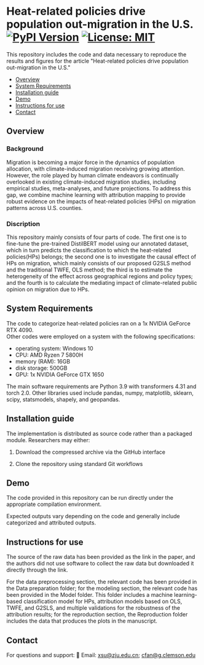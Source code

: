 # Heat-related policies drive population out-migration in the U.S. [![PyPI Version](https://img.shields.io/pypi/v/projectname.svg)](https://pypi.org/projectprojectname/) [![License: MIT](https://img.shields.io/badge/License-MIT-yellow.svg)](https://opensource.org/license/MIT)
This repository includes the code and data necessary to reproduce the results and figures for the article "Heat-related policies drive population out-migration in the U.S." 

- [Overview](#Overview)
- [System Requirements](#SystemRequirements)
- [Installation guide](#Installationguide)
- [Demo](#Demo)
- [Instructions for use](#Instructionsforuse)
- [Contact](#Contact)

## Overview <a id="Overview"></a>
### **Background** 
Migration is becoming a major force in the dynamics of population allocation, with climate-induced migration receiving growing attention. However, the role played by human climate endeavors is continually overlooked in existing climate-induced migration studies, including empirical studies, meta-analyses, and future projections. To address this gap, we combine machine learning with attribution mapping to provide robust evidence on the impacts of heat-related policies (HPs) on migration patterns across U.S. counties. 
### **Discription** 
This repository mainly consists of four parts of code. The first one is to fine-tune the pre-trained DistilBERT model using our annotated dataset, which in turn predicts the classification to which the heat-related policies(HPs) belongs; the second one is to investigate the causal effect of HPs on migration, which mainly consists of our proposed G2SLS method and the traditional TWFE, OLS method; the third is to estimate the heterogeneity of the effect across geographical regions and policy types; and the fourth is to calculate the mediating impact of climate-related public opinion on migration due to HPs. 

## System Requirements <a id="SystemRequirements"></a>
The code to categorize heat-related policies ran on a 1x NVIDIA GeForce RTX 4090.  
Other codes were employed on a system with the following specifications:
- operating system: Windows 10
- CPU: AMD Ryzen 7 5800H
- memory (RAM): 16GB
- disk storage: 500GB
- GPU: 1x NVIDIA GeForce GTX 1650

The main software requirements are Python 3.9 with transformers 4.31 and torch 2.0. Other libraries used include pandas, numpy, matplotlib, sklearn, scipy, statsmodels, shapely, and geopandas.

## Installation guide <a id="Installationguide"></a>
The implementation is distributed as source code rather than a packaged module. Researchers may either:

1. Download the compressed archive via the GitHub interface

2. Clone the repository using standard Git workflows

## Demo <a id="Demo"></a>
The code provided in this repository can be run directly under the appropriate compilation environment.

Expected outputs vary depending on the code and generally include categorized and attributed outputs.

## Instructions for use <a id="Instructionsforuse"></a>
The source of the raw data has been provided as the link in the paper, and the authors did not use software to collect the raw data but downloaded it directly through the link. 

For the data preprocessing section, the relevant code has been provided in the Data preparation folder; for the modeling section, the relevant code has been provided in the Model folder. This folder includes a machine learning-based classification model for HPs, attribution models based on OLS, TWFE, and G2SLS, and multiple validations for the robustness of the attribution results; for the reproduction section, the Reproduction folder includes the data that produces the plots in the manuscript.

## Contact <a id="Contact"></a>
For questions and support:
📧 Email: xsu@zju.edu.cn; cfan@g.clemson.edu
